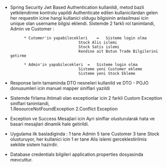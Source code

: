 
* Spring Security Jwt Based Authentication kullanildi, metod bazli yetkilendirme kontrolu yapildi
	Authenticate edilen kullanicilardan gelen her requestin icine hangi kullanici oldugu bilgisinin anlasilmasi icin unique olan username bilgisi eklendi.
	Sistemde 2 farkli rol tanimlandi, Admin ve Customer :

					      
		    * Cutomer'in yapabilecekleri	=	Sisteme login olma
					       			Stock Alis islemi
					       			Stock Satis islemi
					       			Kendine ait Butun Trade Bilgilerini getirme
	    
	        * Admin'in yapabilecekleri 	=	Sisteme login olma
					       			Sisteme yeni Customer ekleme
					       			Sisteme yeni Stock Ekleme
		

* Response larin tamaminda DTO nesneleri kullanild ve DTO - POJO donusumleri icin manuel mapper siniflari yazildi

* Sistemde firlama ihtimali olan exceptionlar icin 2 farkli Custom Exception siniflari tanimlandi,  
	1.ResourceNotFoundException
	2.Conflict Exception
	
* Exception ve Success Mesajlari icin Ayri siniflar olusturularak hata ve basari mesajlari dinamik hale getirildi.

* Uygulama ilk basladiginda :
	1 tane Admin 
	5 tane Customer 
	3 tane Stock olusturuyor, her kullanici icin 1 er tane Alis islemi gerceklestirilmis sekilde sistem hazirdir.
	
* Database credentials bilgileri application.properties dosyasinda mevcuttur.



